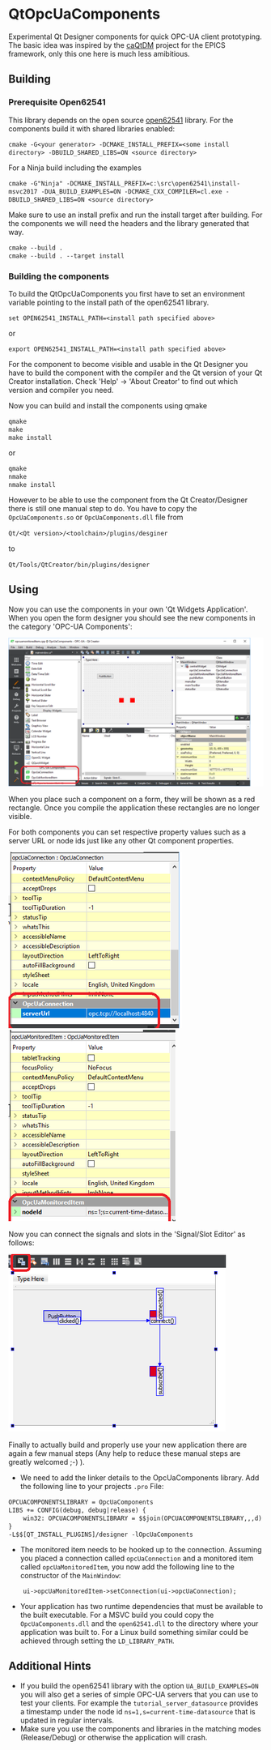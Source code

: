 # QtOpcUaComponents

Experimental Qt Designer components for quick OPC-UA client prototyping. The
basic idea was inspired by the
[caQtDM](http://epics.web.psi.ch/software/caqtdm/) project for the EPICS
framework, only this one here is much less amibitious.

## Building

### Prerequisite Open62541
This library depends on the open source [open62541](https://open62541.org/)
library. For the components build it with shared libraries enabled:

```
cmake -G<your generator> -DCMAKE_INSTALL_PREFIX=<some install directory> -DBUILD_SHARED_LIBS=ON <source directory>
```

For a Ninja build including the examples

```
cmake -G"Ninja" -DCMAKE_INSTALL_PREFIX=c:\src\open62541\install-msvc2017 -DUA_BUILD_EXAMPLES=ON -DCMAKE_CXX_COMPILER=cl.exe -DBUILD_SHARED_LIBS=ON <source directory>
```

Make sure to use an install prefix and run the install target after building.
For the components we will need the headers and the library generated that way.

```
cmake --build .
cmake --build . --target install
```

### Building the components

To build the QtOpcUaComponents you first have to set an environment variable
pointing to the install path of the open62541 library.

```
set OPEN62541_INSTALL_PATH=<install path specified above>
```

or

```
export OPEN62541_INSTALL_PATH=<install path specified above>
```

For the component to become visible and usable in the Qt Designer you have to
build the component with the compiler and the Qt version of your Qt Creator
installation. Check 'Help' -> 'About Creator' to find out which version and
compiler you need.

Now you can build and install the components using qmake

```
qmake
make
make install
```

or
```
qmake
nmake
nmake install
```

However to be able to use the component from the Qt Creator/Designer there is
still one manual step to do. You have to copy the `OpcUaComponents.so` or
`OpcUaComponents.dll` file from

`Qt/<Qt version>/<toolchain>/plugins/desginer`

to

`Qt/Tools/QtCreator/bin/plugins/designer`

## Using

Now you can use the components in your own 'Qt Widgets Application'. When you
open the form designer you should see the new components in the category
'OPC-UA Components':

![New components](doc/components_in_designer.png)

When you place such a component on a form, they will be shown as a red
rectangle. Once you compile the application these rectangles are no longer
visible.

For both components you can set respective property values such as a server URL
or node ids just like any other Qt component properties.

![Properties Connection](doc/properties_opc_ua_connection.png)
![Properties Monitored Item](doc/properties_opc_ua_monitored_item.png)

Now you can connect the signals and slots in the 'Signal/Slot Editor' as follows:

![Signal/Slot connections](doc/connection_example.png)

Finally to actually build and properly use your new application there are again
a few manual steps (Any help to reduce these manual steps are greatly welcomed
;-) ).

* We need to add the linker details to the OpcUaComponents library. Add the
  following line to your projects `.pro` File:

```
OPCUACOMPONENTSLIBRARY = OpcUaComponents
LIBS += CONFIG(debug, debug|release) {
    win32: OPCUACOMPONENTSLIBRARY = $$join(OPCUACOMPONENTSLIBRARY,,,d)
}
-L$$[QT_INSTALL_PLUGINS]/designer -lOpcUaComponents
```

* The monitored item needs to be hooked up to the connection. Assuming you
  placed a connection called `opcUaConnection` and a monitored item called
  `opcUaMonitoredItem`, you now add the following line to the constructor of
  the `MainWindow`:

```
    ui->opcUaMonitoredItem->setConnection(ui->opcUaConnection);

```

* Your application has two runtime dependencies that must be available to the
  built executable. For a MSVC build you could copy the `OpcUaComponents.dll`
  and the `open62541.dll` to the directory where your application was built to.
  For a Linux build something similar could be achieved through setting the
  `LD_LIBRARY_PATH`.

## Additional Hints

* If you build the open62541 library with the option `UA_BUILD_EXAMPLES=ON` you
  will also get a series of simple OPC-UA servers that you can use to test your
  clients. For example the `tutorial_server_datasource` provides a timestamp
  under the node id `ns=1,s=current-time-datasource` that is updated in regular
  intervals.
* Make sure you use the components and libraries in the matching modes
  (Release/Debug) or otherwise the application will crash.
